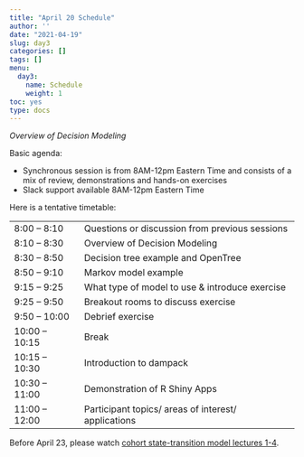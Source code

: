 ```yaml
---
title: "April 20 Schedule"
author: ''
date: "2021-04-19"
slug: day3
categories: []
tags: []
menu:
  day3:
    name: Schedule
    weight: 1
toc: yes
type: docs
---
```


*Overview of Decision Modeling*

Basic agenda:

- Synchronous session is from 8AM-12pm Eastern Time and consists of a mix of review, demonstrations and hands-on exercises
- Slack support available 8AM-12pm Eastern Time

Here is a tentative timetable:

|                            |            |
|--------------------------------------------|:------------------|
| 8:00 – 8:10  | Questions or discussion from previous sessions |
| 8:10 – 8:30  | Overview of Decision Modeling |
| 8:30 – 8:50  | Decision tree example and OpenTree|
| 8:50 – 9:10 | Markov model example | 
| 9:15 – 9:25 | What type of model to use & introduce exercise |
| 9:25 – 9:50 | Breakout rooms to discuss exercise |
| 9:50 – 10:00 | Debrief exercise|
| 10:00 – 10:15 | Break |
| 10:15 – 10:30 | Introduction to dampack |
| 10:30 – 11:00 | Demonstration of R Shiny Apps |
| 11:00 – 12:00 | Participant topics/ areas of interest/ applications |

Before April 23, please watch [cohort state-transition model lectures 1-4](https://janssen-decision-modeling-workshop.netlify.app/days/day4/videos_markov/).



 
